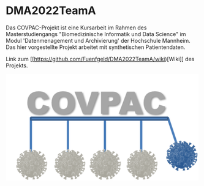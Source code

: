# DMA2022TeamA
Das COVPAC-Projekt ist eine Kursarbeit im Rahmen des Masterstudiengangs "Biomedizinische Informatik und Data Science" im Modul 'Datenmenagement und Archivierung' der Hochschule Mannheim. Das hier vorgestellte Projekt arbeitet mit synthetischen Patientendaten.

Link zum [[https://github.com/Fuenfgeld/DMA2022TeamA/wiki)[Wiki]] des Projekts. 


![grafik](https://github.com/Fuenfgeld/DMA2022TeamA/blob/main/figures/Logo.png)
